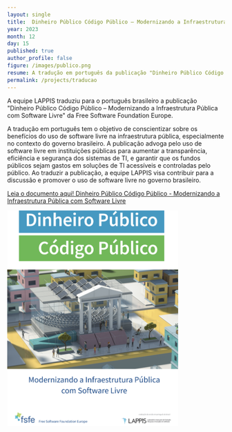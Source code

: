 ```yaml
---
layout: single
title:  Dinheiro Público Código Público – Modernizando a Infraestrutura Pública com Software Livre
year: 2023
month: 12
day: 15
published: true
author_profile: false
figure: /images/publico.png
resume: A tradução em português da publicação "Dinheiro Público Código Público – Modernizando a Infraestrutura Pública com Software Livre" tem como objetivo conscientizar dos os benefícios da adoção de software livre na infraestrutura pública, especialmente no contexto do governo brasileiro.
permalink: /projects/traducao
---
```


A equipe LAPPIS traduziu para o português brasileiro a publicação "Dinheiro Público Código Público – Modernizando a Infraestrutura Pública com Software Livre" da Free Software Foundation Europe.

A tradução em português tem o objetivo de conscientizar sobre os benefícios do uso de software livre na infraestrutura pública, especialmente no contexto do governo brasileiro. A publicação advoga pelo uso de software livre em instituições públicas para aumentar a transparência, eficiência e segurança dos sistemas de TI, e garantir que os fundos públicos sejam gastos em soluções de TI acessíveis e controladas pelo público. Ao traduzir a publicação, a equipe LAPPIS visa contribuir para a discussão e promover o uso de software livre no governo brasileiro.

[Leia o documento aqui! Dinheiro Público Código Público - Modernizando a Infraestrutura Pública com Software Livre](https://download.fsfe.org/campaigns/pmpc/PMPC-Modernising-with-Free-Software.pt_br.pdf)

<img src="/images/publico.png" alt="Dinheiro Público Código Publico - Modernizando a Infraestrutura Pública com Software Livre" style="height: 500px;" />
